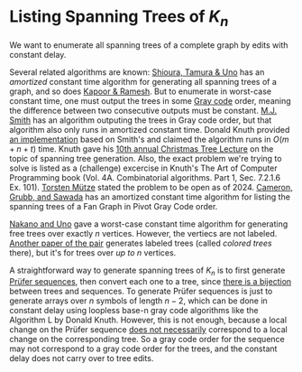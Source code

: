# Listing Spanning Trees of $K_n$

We want to enumerate all spanning trees of a complete graph by edits with constant delay.

Several related algorithms are known: [Shioura, Tamura & Uno](https://doi.org/10.1137/S0097539794270881)
has an *amortized* constant time algorithm for generating all spanning trees of a graph, 
and so does [Kapoor & Ramesh](https://doi.org/10.1137/S009753979225030X).
But to enumerate in worst-case constant time, one must output the trees in some
[Gray code](https://en.wikipedia.org/wiki/Gray_code) order, meaning the difference
between two consecutive outputs must be constant.
[M.J. Smith](https://hdl.handle.net/1828/19740) has an algorithm outputing the trees
in Gray code order, but that algorithm also only runs in amortized constant time.
Donald Knuth provided [an implementation](https://cs.stanford.edu/~knuth/programs/grayspspan.w) based on Smith's and claimed the algorithm runs in $O(m+n+t)$ time.
Knuth gave his [10th annual Christmas Tree Lecture](https://youtu.be/LDHlaxewCmE?feature=shared) 
on the topic of spanning tree generation.
Also, the exact problem we're trying to solve is listed as a (challenge) excercise in Knuth's The Art of Computer Programming book
(Vol. 4A. Combinatorial algorithms. Part 1, Sec. 7.2.1.6 Ex. 101).
[Torsten Mütze](https://arxiv.org/pdf/2202.01280) stated the problem to be open as of 2024.
[Cameron, Grubb, and Sawada](https://www.socs.uoguelph.ca/~sawada/papers/FanSpanningTrees.pdf)
has an amortized constant time algorithm for listing the spanning trees of a Fan Graph in Pivot Gray Code order.

[Nakano and Uno](https://link.springer.com/chapter/10.1007/978-3-540-30559-0_3)
gave a worst-case constant time algorithm for generating free trees over exactly $n$ vertices.
However, the vertiecs are not labeled.
[Another paper of the pair](https://dl.acm.org/doi/10.1007/11604686_22)
generates labeled trees (called *colored trees* there), but it's for trees over *up to* $n$ vertices.

A straightforward way to generate spanning trees of $K_n$ is to first generate
[Prüfer sequences](https://en.wikipedia.org/wiki/Prüfer_sequence), 
then convert each one to a tree,
since [there is a bijection](https://en.wikipedia.org/wiki/Prüfer_sequence#Cayley's_formula) between trees and sequences.
To generate Prüfer sequences is just to generate arrays over $n$ symbols of length $n-2$, 
which can be done in constant delay using loopless base-n gray code algorithms like the Algorithm L by Donald Knuth.
However, this is not enough, because a local change on the Prüfer sequence [does not necessarily](https://www.ac.tuwien.ac.at/files/pub/gottlieb-01.pdf) correspond to
a local change on the corresponding tree.
So a gray code order for the sequence may not correspond to a gray code order for the trees, 
and the constant delay does not carry over to tree edits.